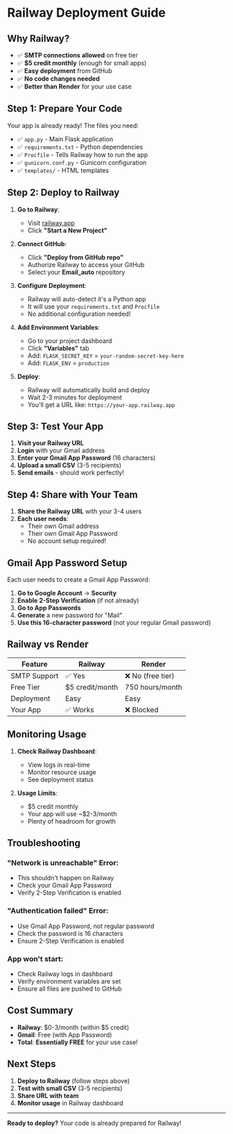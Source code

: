 # Railway Deployment Guide

## Why Railway?
- ✅ **SMTP connections allowed** on free tier
- ✅ **$5 credit monthly** (enough for small apps)
- ✅ **Easy deployment** from GitHub
- ✅ **No code changes needed**
- ✅ **Better than Render** for your use case

## Step 1: Prepare Your Code

Your app is already ready! The files you need:
- ✅ `app.py` - Main Flask application
- ✅ `requirements.txt` - Python dependencies
- ✅ `Procfile` - Tells Railway how to run the app
- ✅ `gunicorn.conf.py` - Gunicorn configuration
- ✅ `templates/` - HTML templates

## Step 2: Deploy to Railway

1. **Go to Railway**:
   - Visit [railway.app](https://railway.app)
   - Click **"Start a New Project"**

2. **Connect GitHub**:
   - Click **"Deploy from GitHub repo"**
   - Authorize Railway to access your GitHub
   - Select your **Email_auto** repository

3. **Configure Deployment**:
   - Railway will auto-detect it's a Python app
   - It will use your `requirements.txt` and `Procfile`
   - No additional configuration needed!

4. **Add Environment Variables**:
   - Go to your project dashboard
   - Click **"Variables"** tab
   - Add: `FLASK_SECRET_KEY` = `your-random-secret-key-here`
   - Add: `FLASK_ENV` = `production`

5. **Deploy**:
   - Railway will automatically build and deploy
   - Wait 2-3 minutes for deployment
   - You'll get a URL like: `https://your-app.railway.app`

## Step 3: Test Your App

1. **Visit your Railway URL**
2. **Login** with your Gmail address
3. **Enter your Gmail App Password** (16 characters)
4. **Upload a small CSV** (3-5 recipients)
5. **Send emails** - should work perfectly!

## Step 4: Share with Your Team

1. **Share the Railway URL** with your 3-4 users
2. **Each user needs**:
   - Their own Gmail address
   - Their own Gmail App Password
   - No account setup required!

## Gmail App Password Setup

Each user needs to create a Gmail App Password:

1. **Go to Google Account** → **Security**
2. **Enable 2-Step Verification** (if not already)
3. **Go to App Passwords**
4. **Generate** a new password for "Mail"
5. **Use this 16-character password** (not your regular Gmail password)

## Railway vs Render

| Feature | Railway | Render |
|---------|---------|--------|
| SMTP Support | ✅ Yes | ❌ No (free tier) |
| Free Tier | $5 credit/month | 750 hours/month |
| Deployment | Easy | Easy |
| Your App | ✅ Works | ❌ Blocked |

## Monitoring Usage

1. **Check Railway Dashboard**:
   - View logs in real-time
   - Monitor resource usage
   - See deployment status

2. **Usage Limits**:
   - $5 credit monthly
   - Your app will use ~$2-3/month
   - Plenty of headroom for growth

## Troubleshooting

### "Network is unreachable" Error:
- This shouldn't happen on Railway
- Check your Gmail App Password
- Verify 2-Step Verification is enabled

### "Authentication failed" Error:
- Use Gmail App Password, not regular password
- Check the password is 16 characters
- Ensure 2-Step Verification is enabled

### App won't start:
- Check Railway logs in dashboard
- Verify environment variables are set
- Ensure all files are pushed to GitHub

## Cost Summary

- **Railway**: $0-3/month (within $5 credit)
- **Gmail**: Free (with App Password)
- **Total**: **Essentially FREE** for your use case!

## Next Steps

1. **Deploy to Railway** (follow steps above)
2. **Test with small CSV** (3-5 recipients)
3. **Share URL with team**
4. **Monitor usage** in Railway dashboard

---

**Ready to deploy?** Your code is already prepared for Railway!